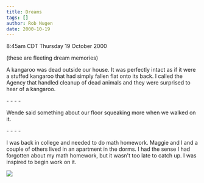 ```yaml
---
title: Dreams
tags: []
author: Rob Nugen
date: 2000-10-19
---
```


<title>Dream Snippets</title>
<p class=date>8:45am CDT Thursday 19 October 2000
<p class=note>(these are fleeting dream memories)

<p class=dream>A kangaroo was dead outside our house.  It was
perfectly intact as if it were a stuffed kangaroo that had simply
fallen flat onto its back.  I called the Agency that handled cleanup
of dead animals and they were surprised to hear of a kangaroo.

<p>- - - -

<p class=dream>Wende said something about our floor squeaking more
when we walked on it.

<p>- - - -

<p class=dream>I was back in college and needed to do math homework.
Maggie and I and a couple of others lived in an apartment in the
dorms.  I had the sense I had forgotten about my math homework, but it
wasn't too late to catch up.  I was inspired to begin work on it.

<p><img src='/images/rob/wL-ROB.gif'>

